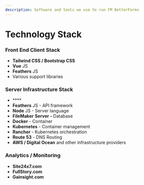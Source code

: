 ```yaml
---
description: Software and tools we use to run FM BetterForms
---
```


# Technology Stack

### Front End Client Stack

* **Tailwind CSS / Bootstrap CSS**
* **Vue** JS
* **Feathers** JS
* Various support libraries

### Server Infrastructure Stack

* \*\*\*\*
* **Feathers** JS - API framework
* **Node** JS - Server language
* **FileMaker** **Server -** Database
* **Docker** - Container
* **Kubernetes** - Container management
* **Rancher** - Kubernetes orchestration
* **Route 53** - DNS Routing
* **AWS / Digital Ocean** and other infrastructure providers

### Analytics /  Monitoring

* **Site24x7.com**
* **FullStory.com**
* **Gainsight.com**



